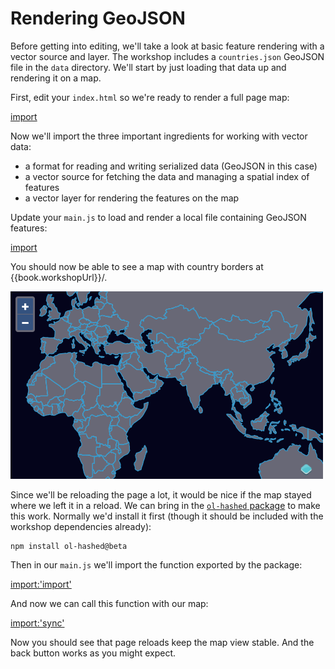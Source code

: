# Rendering GeoJSON

Before getting into editing, we'll take a look at basic feature rendering with a vector source and layer.  The workshop includes a `countries.json` GeoJSON file in the `data` directory.  We'll start by just loading that data up and rendering it on a map.

First, edit your `index.html` so we're ready to render a full page map:

[import](../../../src/en/examples/vector/geojson.html)

Now we'll import the three important ingredients for working with vector data:

 * a format for reading and writing serialized data (GeoJSON in this case)
 * a vector source for fetching the data and managing a spatial index of features
 * a vector layer for rendering the features on the map

Update your `main.js` to load and render a local file containing GeoJSON features:

[import](../../../src/en/examples/vector/geojson.js)

You should now be able to see a map with country borders at {{book.workshopUrl}}/.

![GeoJSON features](geojson.png)

Since we'll be reloading the page a lot, it would be nice if the map stayed where we left it in a reload.  We can bring in the [`ol-hashed` package](https://www.npmjs.com/package/ol-hashed) to make this work.  Normally we'd install it first (though it should be included with the workshop dependencies already):

    npm install ol-hashed@beta

Then in our `main.js` we'll import the function exported by the package:

[import:'import'](../../../src/en/examples/vector/sync.js)

And now we can call this function with our map:

[import:'sync'](../../../src/en/examples/vector/sync.js)

Now you should see that page reloads keep the map view stable.  And the back button works as you might expect.
